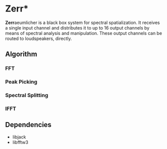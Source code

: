 # Zerr*

**Zerr**aeumlicher is a black box system for spectral spatialization. It receives a single input channel and distributes it to up to 16 output channels by means of spectral analysis and manipulation.
These output channels can be routed to loudspeakers, directly.

## Algorithm

### FFT

### Peak Picking

### Spectral Splitting

### IFFT

## Dependencies

- libjack
- libfftw3
